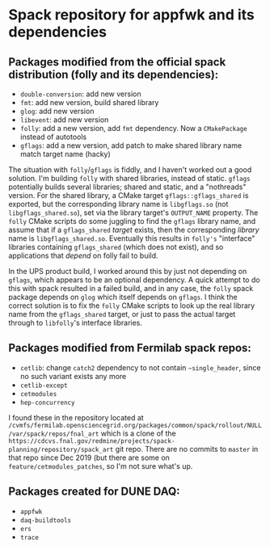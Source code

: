 # Spack repository for appfwk and its dependencies

## Packages modified from the official spack distribution (folly and its dependencies):

* `double-conversion`: add new version
* `fmt`: add new version, build shared library
* `glog`: add new version
* `libevent`: add new version
* `folly`: add a new version, add `fmt` dependency. Now a `CMakePackage` instead of autotools
* `gflags`: add a new version, add patch to make shared library name match target name (hacky)

The situation with `folly`/`gflags` is fiddly, and I haven't worked out a good solution. I'm building `folly` with shared libraries, instead of static. `gflags` potentially builds several libraries; shared and static, and a "nothreads" version. For the shared library, a CMake target `gflags::gflags_shared` is exported, but the corresponding library name is `libgflags.so` (not `libgflags_shared.so`), set via the library target's `OUTPUT_NAME` property. The `folly` CMake scripts do some juggling to find the `gflags` library name, and assume that if a `gflags_shared` _target_ exists, then the corresponding _library_ name is `libgflags_shared.so`. Eventually this results in `folly's` "interface" libraries containing `gflags_shared` (which does not exist), and so applications that _depend_ on folly fail to build.

In the UPS product build, I worked around this by just not depending on `gflags`, which appears to be an optional dependency. A quick attempt to do this with spack resulted in a failed build, and in any case, the `folly` spack package depends on `glog` which itself depends on `gflags`. I think the correct solution is to fix the `folly` CMake scripts to look up the real library name from the `gflags_shared` target, or just to pass the actual target through to `libfolly`'s interface libraries.

## Packages modified from Fermilab spack repos:

* `cetlib`: change `catch2` dependency to not contain `~single_header`, since no such variant exists any more
* `cetlib-except`
* `cetmodules`
* `hep-concurrency`

I found these in the repository located at `/cvmfs/fermilab.opensciencegrid.org/packages/common/spack/rollout/NULL/var/spack/repos/fnal_art` which is a clone of the `https://cdcvs.fnal.gov/redmine/projects/spack-planning/repository/spack_art` git repo. There are no commits to `master` in that repo since Dec 2019 (but there are some on `feature/cetmodules_patches`, so I'm not sure what's up.

## Packages created for DUNE DAQ:

* `appfwk`
* `daq-buildtools`
* `ers`
* `trace`



